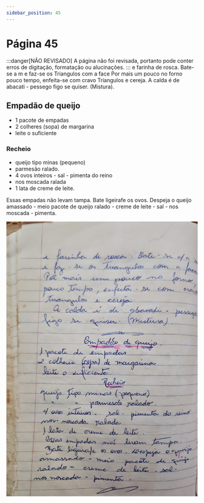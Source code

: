 ```yaml
---
sidebar_position: 45
---
```

# Página 45
:::danger[NÃO REVISADO]
A página não foi revisada, portanto pode conter erros de digitação, formatação ou alucinações.
:::
e farinha de rosca. Bate-se a m
e faz-se os Triangulos com a face
Por mais um pouco no forno
pouco tempo, enfeita-se com cravo
Triangulos e cereja.
A calda é de abacati - pessego
figo se quiser. (Mistura).

## Empadão de queijo

- 1 pacote de empadas
- 2 colheres (sopa) de margarina
- leite o suficiente

### Recheio

- queijo tipo minas (pequeno)
- parmesão ralado.
- 4 ovos inteiros - sal - pimenta do reino
- nos moscada ralada
- 1 lata de creme de leite.

Essas empadas não levam tampa.
Bate ligeirafe os ovos. Despeja o queijo
amassado - meio pacote de queijo
ralado - creme de leite - sal -
nos moscada - pimenta.

![imagem base](./images/page_45.png)